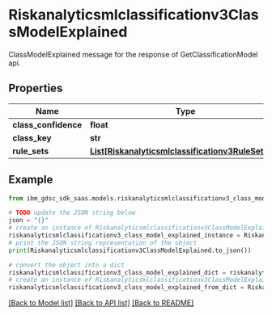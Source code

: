 # Riskanalyticsmlclassificationv3ClassModelExplained

ClassModelExplained message for the response of GetClassificationModel api.

## Properties

Name | Type | Description | Notes
------------ | ------------- | ------------- | -------------
**class_confidence** | **float** |  | [optional] 
**class_key** | **str** |  | [optional] 
**rule_sets** | [**List[Riskanalyticsmlclassificationv3RuleSetList]**](Riskanalyticsmlclassificationv3RuleSetList.md) |  | [optional] 

## Example

```python
from ibm_gdsc_sdk_saas.models.riskanalyticsmlclassificationv3_class_model_explained import Riskanalyticsmlclassificationv3ClassModelExplained

# TODO update the JSON string below
json = "{}"
# create an instance of Riskanalyticsmlclassificationv3ClassModelExplained from a JSON string
riskanalyticsmlclassificationv3_class_model_explained_instance = Riskanalyticsmlclassificationv3ClassModelExplained.from_json(json)
# print the JSON string representation of the object
print(Riskanalyticsmlclassificationv3ClassModelExplained.to_json())

# convert the object into a dict
riskanalyticsmlclassificationv3_class_model_explained_dict = riskanalyticsmlclassificationv3_class_model_explained_instance.to_dict()
# create an instance of Riskanalyticsmlclassificationv3ClassModelExplained from a dict
riskanalyticsmlclassificationv3_class_model_explained_from_dict = Riskanalyticsmlclassificationv3ClassModelExplained.from_dict(riskanalyticsmlclassificationv3_class_model_explained_dict)
```
[[Back to Model list]](../README.md#documentation-for-models) [[Back to API list]](../README.md#documentation-for-api-endpoints) [[Back to README]](../README.md)


